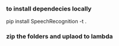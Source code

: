 ### to install dependecies locally

pip install SpeechRecognition -t .

### zip the folders and uplaod to lambda
